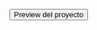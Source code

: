 <a href="https://darikharian.github.io/e-camp/fullStackJavaScript_0021/Modulo4/PracticaDeConsolidacion/" target="_blank"><button>Preview del proyecto</button></a>